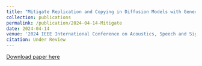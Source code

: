 ```yaml
---
title: "Mitigate Replication and Copying in Diffusion Models with Generalized Caption and Dual Fusion Enhancement"
collection: publications
permalink: /publication/2024-04-14-Mitigate
date: 2024-04-14
venue: '2024 IEEE International Conference on Acoustics, Speech and Signal Processing (ICASSP)'
citation: Under Review
---
```


[Download paper here](https://arxiv.org/abs/2309.07254)


